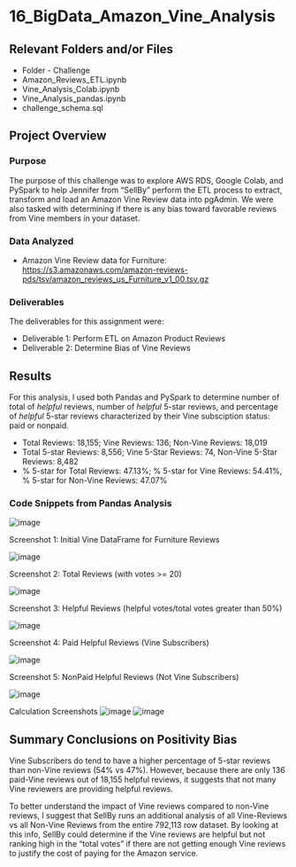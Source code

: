 # 16_BigData_Amazon_Vine_Analysis

## Relevant Folders and/or Files
-	Folder - Challenge
 -	Amazon_Reviews_ETL.ipynb
 -	Vine_Analysis_Colab.ipynb
 -	Vine_Analysis_pandas.ipynb
 -	challenge_schema.sql

## Project Overview
### Purpose

The purpose of this challenge was to explore AWS RDS, Google Colab, and PySpark to help Jennifer from “SellBy” perform the ETL process to extract, transform and load an Amazon Vine Review data into pgAdmin.  We were also tasked with determining if there is any bias toward favorable reviews from Vine members in your dataset.

### Data Analyzed
-	Amazon Vine Review data for Furniture: https://s3.amazonaws.com/amazon-reviews-pds/tsv/amazon_reviews_us_Furniture_v1_00.tsv.gz

### Deliverables 
The deliverables for this assignment were:
-	Deliverable 1: Perform ETL on Amazon Product Reviews 
-	Deliverable 2: Determine Bias of Vine Reviews 

## Results
For this analysis, I used both Pandas and PySpark to determine number of total of *helpful* reviews, number of *helpful* 5-star reviews, and percentage of *helpful* 5-star reviews characterized by their Vine subsciption status: paid or nonpaid. 
 
-	Total Reviews: 18,155; Vine Reviews: 136; Non-Vine Reviews: 18,019
-	Total 5-star Reviews: 8,556; Vine 5-Star Reviews: 74, Non-Vine 5-Star Reviews: 8,482
-	% 5-star for Total Reviews: 47.13%; % 5-star for Vine Reviews: 54.41%, % 5-star for Non-Vine Reviews: 47.07%

### Code Snippets from Pandas Analysis

![image](https://user-images.githubusercontent.com/92705556/162636031-74dc2653-d300-4200-a20f-7040d6ac1be2.png)

Screenshot 1: Initial Vine DataFrame for Furniture Reviews
 
![image](https://user-images.githubusercontent.com/92705556/162636041-7dd9db2a-8572-49f5-b181-f20e90f5f468.png)


Screenshot 2: Total Reviews (with votes >= 20)
 
 ![image](https://user-images.githubusercontent.com/92705556/162636047-ecff40c9-3e71-4dba-a832-539bd3a12692.png)


Screenshot 3: Helpful Reviews (helpful votes/total votes greater than 50%)

 ![image](https://user-images.githubusercontent.com/92705556/162636051-d403052a-da42-4ae3-b651-446e259f9770.png)
 

Screenshot 4: Paid Helpful Reviews (Vine Subscribers)
 
![image](https://user-images.githubusercontent.com/92705556/162636060-d0933590-3dae-4abd-a691-42a1f4887a08.png)


Screenshot 5: NonPaid Helpful Reviews (Not Vine Subscribers)
 
![image](https://user-images.githubusercontent.com/92705556/162636068-7bdcc138-c9bb-4041-b88c-fd4964ad9254.png)


Calculation Screenshots
 ![image](https://user-images.githubusercontent.com/92705556/162636078-9a3df07d-5104-48df-9278-fd262c6dc79f.png)
 ![image](https://user-images.githubusercontent.com/92705556/162636089-567322fd-4471-4b9f-b882-c7227f438dc5.png)

 
## Summary Conclusions on Positivity Bias

Vine Subscribers do tend to have a higher percentage of 5-star reviews than non-Vine reviews (54% vs 47%).  However, because there are only 136 paid-Vine reviews out of 18,155 helpful reviews, it suggests that not many Vine reviewers are providing helpful reviews. 

To better understand the impact of Vine reviews compared to non-Vine reviews, I suggest that SellBy runs an additional analysis of all Vine-Reviews vs all Non-Vine Reviews from the entire 792,113 row dataset.  By looking at this info, SellBy could determine if the Vine reviews are helpful but not ranking high in the “total votes” if there are not getting enough Vine reviews to justify the cost of paying for the Amazon service.
